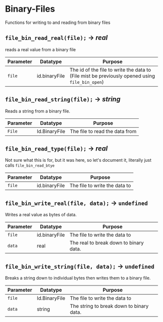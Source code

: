 # Binary-Files
Functions for writing to and reading from binary files

## `file_bin_read_real(file);` → *real*
reads a real value from a binary file

| Parameter | Datatype  | Purpose |
|-----------|-----------|---------|
|`file` |id.binaryFile |The id of the file to write the data to (File mist be previously opened using `file_bin_open`) |

## `file_bin_read_string(file);` → *string*
Reads a string from a binary file.

| Parameter | Datatype  | Purpose |
|-----------|-----------|---------|
|`File` |Id.BinaryFile |The file to read the data from |

## `file_bin_read_type(file);` → *real*
Not sure what this is for, but it was here, so let's document it, literally just calls `file_bin_read_btye`

| Parameter | Datatype  | Purpose |
|-----------|-----------|---------|
|`file` |id.binaryFile |The file to write the data to |

## `file_bin_write_real(file, data);` → `undefined`
Writes a real value as bytes of data.

| Parameter | Datatype  | Purpose |
|-----------|-----------|---------|
|`file` |id.binaryFile |The file to write the data to |
|`data` |real |The real to break down to binary data. |

## `file_bin_write_string(file, data);` → `undefined`
Breaks a string down to individual bytes then writes them to a binary file.

| Parameter | Datatype  | Purpose |
|-----------|-----------|---------|
|`file` |Id.BinaryFile |The file to write the data to |
|`data` |string |The string to break down to binary data. |
